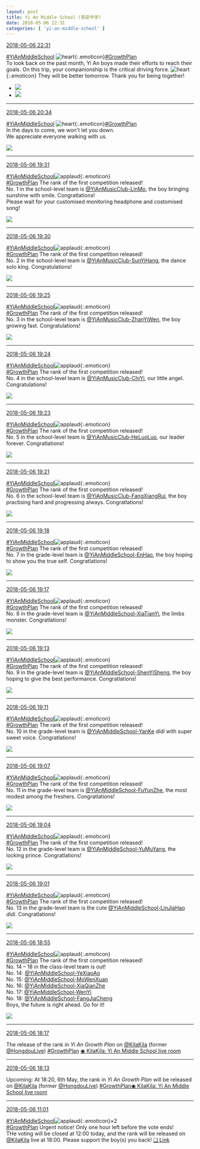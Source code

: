 ```yaml
---
layout: post
title: Yi An Middle School (易安中学)
date: 2018-05-06 22:31
categories: [ 'yi-an-middle-school' ]
---
```


<div class="weibo-info">
  <a href="https://weibo.com/6074218720/GfrwT713f">2018-05-06 22:31</a>
</div>

[#YiAnMiddleSchool](https://weibo.com/p/100808e5c67e0668537d4caddefd946dcff208/super_index) ![heart](https://img.t.sinajs.cn/t4/appstyle/expression/ext/normal/8a/2018new_xin_org.png){:.emoticon}[#GrowthPlan](https://weibo.com/p/100808fe7264e4339c41df171df3260846e152)  
To look back on the past month, Yi An boys made their efforts to reach their goals. On this trip, your companionship is the critical driving force. ![heart](https://img.t.sinajs.cn/t4/appstyle/expression/ext/normal/8a/2018new_xin_org.png){:.emoticon} They will be better tomorrow. Thank you for being together!

<!-- more -->

<ul class="weibo-pic-list-1">
  <li class="weibo-pic">
    <a href="//wx4.sinaimg.cn/mw690/006D4NLGgy1fr1zmuy2dij30xc22shdu.jpg"><img src="//wx4.sinaimg.cn/thumb150/006D4NLGgy1fr1zmuy2dij30xc22shdu.jpg"/></a>
  </li>
  <li class="weibo-pic">
    <a href="//wx4.sinaimg.cn/mw690/006D4NLGgy1fr1zmwjd41j30xc1r91ky.jpg"><img src="//wx4.sinaimg.cn/thumb150/006D4NLGgy1fr1zmwjd41j30xc1r91ky.jpg"/></a>
  </li>
</ul>

---

<div class="weibo-info">
  <a href="https://weibo.com/6074218720/GfqLvDyyE">2018-05-06 20:34</a>
</div>

[#YiAnMiddleSchool](https://weibo.com/p/100808e5c67e0668537d4caddefd946dcff208/super_index) ![heart](https://img.t.sinajs.cn/t4/appstyle/expression/ext/normal/8a/2018new_xin_org.png){:.emoticon}[#GrowthPlan](https://weibo.com/p/100808fe7264e4339c41df171df3260846e152)  
In the days to come, we won't let you down.  
We appreciate everyone walking with us.

<a href="//wx2.sinaimg.cn/mw690/006D4NLGgy1fr1wbtnfqhj319n0qowmx.jpg">
  <img class="weibo-pic-preview" src="//wx2.sinaimg.cn/orj360/006D4NLGgy1fr1wbtnfqhj319n0qowmx.jpg" />
</a>

---

<div class="weibo-info">
  <a href="https://weibo.com/6074218720/Gfqm43j2o">2018-05-06 19:31</a>
</div>

[#YiAnMiddleSchool](https://weibo.com/p/100808e5c67e0668537d4caddefd946dcff208/super_index)![applaud](https://img.t.sinajs.cn/t4/appstyle/expression/ext/normal/6e/2018new_guzhang_org.png){:.emoticon}  
[#GrowthPlan](https://weibo.com/p/100808fe7264e4339c41df171df3260846e152) The rank of the first competition released!  
No. 1 in the school-level team is [@YiAnMusicClub-LinMo](https://weibo.com/u/6108312042), the boy bringing sunshine with smile. Congratlations!  
Please wait for your customised monitoring headphone and costomised song!

<a href="//wx3.sinaimg.cn/mw690/006D4NLGgy1fr1ujj8dqyj329e3e4e82.jpg">
  <img class="weibo-pic-preview" src="//wx3.sinaimg.cn/orj360/006D4NLGgy1fr1ujj8dqyj329e3e4e82.jpg" />
</a>

---

<div class="weibo-info">
  <a href="https://weibo.com/6074218720/Gfqlr2UcF">2018-05-06 19:30</a>
</div>

[#YiAnMiddleSchool](https://weibo.com/p/100808e5c67e0668537d4caddefd946dcff208/super_index)![applaud](https://img.t.sinajs.cn/t4/appstyle/expression/ext/normal/6e/2018new_guzhang_org.png){:.emoticon}  
[#GrowthPlan](https://weibo.com/p/100808fe7264e4339c41df171df3260846e152) The rank of the first competition released!  
No. 2 in the school-level team is [@YiAnMusicClub-SunYiHang](https://weibo.com/u/2565158051), the dance solo king. Congratulations!

<a href="//wx3.sinaimg.cn/mw690/006D4NLGgy1fr1uhx1nsgj32cu3kekjm.jpg">
  <img class="weibo-pic-preview" src="//wx3.sinaimg.cn/orj360/006D4NLGgy1fr1uhx1nsgj32cu3kekjm.jpg" />
</a>

---

<div class="weibo-info">
  <a href="https://weibo.com/6074218720/GfqjDjL9R">2018-05-06 19:25</a>
</div>

[#YiAnMiddleSchool](https://weibo.com/p/100808e5c67e0668537d4caddefd946dcff208/super_index)![applaud](https://img.t.sinajs.cn/t4/appstyle/expression/ext/normal/6e/2018new_guzhang_org.png){:.emoticon}  
[#GrowthPlan](https://weibo.com/p/100808fe7264e4339c41df171df3260846e152) The rank of the first competition released!  
No. 3 in the school-level team is [@YiAnMusicClub-ZhanYiWen](https://weibo.com/u/6108090526), the boy growing fast. Congratulations!

<a href="//wx3.sinaimg.cn/mw690/006D4NLGgy1fr1udbb7fej323134k1ky.jpg">
  <img class="weibo-pic-preview" src="//wx3.sinaimg.cn/orj360/006D4NLGgy1fr1udbb7fej323134k1ky.jpg" />
</a>

---

<div class="weibo-info">
  <a href="https://weibo.com/6074218720/GfqjcpFIi">2018-05-06 19:24</a>
</div>

[#YiAnMiddleSchool](https://weibo.com/p/100808e5c67e0668537d4caddefd946dcff208/super_index)![applaud](https://img.t.sinajs.cn/t4/appstyle/expression/ext/normal/6e/2018new_guzhang_org.png){:.emoticon}  
[#GrowthPlan](https://weibo.com/p/100808fe7264e4339c41df171df3260846e152) The rank of the first competition released!  
No. 4 in the school-level team is [@YiAnMusicClub-ChiYi](https://weibo.com/u/6117581836), our little angel. Congratulations!

<a href="//wx4.sinaimg.cn/mw690/006D4NLGgy1fr1uc745jaj322v34a1ky.jpg">
  <img class="weibo-pic-preview" src="//wx4.sinaimg.cn/orj360/006D4NLGgy1fr1uc745jaj322v34a1ky.jpg" />
</a>

---

<div class="weibo-info">
  <a href="https://weibo.com/6074218720/GfqiH8yFn">2018-05-06 19:23</a>
</div>

[#YiAnMiddleSchool](https://weibo.com/p/100808e5c67e0668537d4caddefd946dcff208/super_index)![applaud](https://img.t.sinajs.cn/t4/appstyle/expression/ext/normal/6e/2018new_guzhang_org.png){:.emoticon}  
[#GrowthPlan](https://weibo.com/p/100808fe7264e4339c41df171df3260846e152) The rank of the first competition released!  
No. 5 in the school-level team is [@YiAnMusicClub-HeLuoLuo](https://weibo.com/u/6117570574), our leader forever. Congratlations!

<a href="//wx2.sinaimg.cn/mw690/006D4NLGgy1fr1uawnou9j32403621ky.jpg">
  <img class="weibo-pic-preview" src="//wx2.sinaimg.cn/orj360/006D4NLGgy1fr1uawnou9j32403621ky.jpg" />
</a>

---

<div class="weibo-info">
  <a href="https://weibo.com/6074218720/GfqhVuB5N">2018-05-06 19:21</a>
</div>

[#YiAnMiddleSchool](https://weibo.com/p/100808e5c67e0668537d4caddefd946dcff208/super_index)![applaud](https://img.t.sinajs.cn/t4/appstyle/expression/ext/normal/6e/2018new_guzhang_org.png){:.emoticon}  
[#GrowthPlan](https://weibo.com/p/100808fe7264e4339c41df171df3260846e152) The rank of the first competition released!  
No. 6 in the school-level team is [@YiAnMusicClub-FangXiangRui](https://weibo.com/u/6117583008), the boy practising hard and progressing always. Congratlations!

<a href="//wx3.sinaimg.cn/mw690/006D4NLGgy1fr1u8xqotoj32iq3s4e83.jpg">
  <img class="weibo-pic-preview" src="//wx3.sinaimg.cn/orj360/006D4NLGgy1fr1u8xqotoj32iq3s4e83.jpg" />
</a>

---

<div class="weibo-info">
  <a href="https://weibo.com/6074218720/Gfqguj4tj">2018-05-06 19:18</a>
</div>

[#YiAnMiddleSchool](https://weibo.com/p/100808e5c67e0668537d4caddefd946dcff208/super_index)![applaud](https://img.t.sinajs.cn/t4/appstyle/expression/ext/normal/6e/2018new_guzhang_org.png){:.emoticon}  
[#GrowthPlan](https://weibo.com/p/100808fe7264e4339c41df171df3260846e152) The rank of the first competition released!  
No. 7 in the grade-level team is [@YiAnMiddleSchool-EnHao](https://weibo.com/u/6346318257), the boy hoping to show you the true self. Congratlations!

<a href="//wx3.sinaimg.cn/mw690/006D4NLGgy1fr1u58md7gj329g3e6e82.jpg">
  <img class="weibo-pic-preview" src="//wx3.sinaimg.cn/orj360/006D4NLGgy1fr1u58md7gj329g3e6e82.jpg" />
</a>

---

<div class="weibo-info">
  <a href="https://weibo.com/6074218720/Gfqg36mkh">2018-05-06 19:17</a>
</div>

[#YiAnMiddleSchool](https://weibo.com/p/100808e5c67e0668537d4caddefd946dcff208/super_index)![applaud](https://img.t.sinajs.cn/t4/appstyle/expression/ext/normal/6e/2018new_guzhang_org.png){:.emoticon}  
[#GrowthPlan](https://weibo.com/p/100808fe7264e4339c41df171df3260846e152) The rank of the first competition released!  
No. 8 in the grade-level team is [@YiAnMiddleSchool-XiaTianYi](https://weibo.com/6286030291), the limbs monster. Congratlations!

<a href="//wx3.sinaimg.cn/mw690/006D4NLGgy1fr1u446887j329k3eeqv6.jpg">
  <img class="weibo-pic-preview" src="//wx3.sinaimg.cn/orj360/006D4NLGgy1fr1u446887j329k3eeqv6.jpg" />
</a>

---

<div class="weibo-info">
  <a href="https://weibo.com/6074218720/GfqetAHsE">2018-05-06 19:13</a>
</div>

[#YiAnMiddleSchool](https://weibo.com/p/100808e5c67e0668537d4caddefd946dcff208/super_index)![applaud](https://img.t.sinajs.cn/t4/appstyle/expression/ext/normal/6e/2018new_guzhang_org.png){:.emoticon}  
[#GrowthPlan](https://weibo.com/p/100808fe7264e4339c41df171df3260846e152) The rank of the first competition released!  
No. 9 in the grade-level team is [@YiAnMiddleSchool-ShenYiSheng](https://weibo.com/u/6507103706), the boy hoping to give the best performance. Congratlations!

<a href="//wx1.sinaimg.cn/mw690/006D4NLGgy1fr1u039wgej327u39ehdu.jpg">
  <img class="weibo-pic-preview" src="//wx1.sinaimg.cn/orj360/006D4NLGgy1fr1u039wgej327u39ehdu.jpg" />
</a>

---

<div class="weibo-info">
  <a href="https://weibo.com/6074218720/GfqdL17KE">2018-05-06 19:11</a>
</div>

[#YiAnMiddleSchool](https://weibo.com/p/100808e5c67e0668537d4caddefd946dcff208/super_index)![applaud](https://img.t.sinajs.cn/t4/appstyle/expression/ext/normal/6e/2018new_guzhang_org.png){:.emoticon}  
[#GrowthPlan](https://weibo.com/p/100808fe7264e4339c41df171df3260846e152) The rank of the first competition released!  
No. 10 in the grade-level team is [@YiAnMiddleSchool-YanKe](https://weibo.com/u/6505423304) *didi* with super sweet voice. Congratlations!

<a href="//wx2.sinaimg.cn/mw690/006D4NLGgy1fr1ty8gq2wj325m38g1ky.jpg">
  <img class="weibo-pic-preview" src="//wx2.sinaimg.cn/orj360/006D4NLGgy1fr1ty8gq2wj325m38g1ky.jpg" />
</a>

---

<div class="weibo-info">
  <a href="https://weibo.com/6074218720/Gfqclgklb">2018-05-06 19:07</a>
</div>

[#YiAnMiddleSchool](https://weibo.com/p/100808e5c67e0668537d4caddefd946dcff208/super_index)![applaud](https://img.t.sinajs.cn/t4/appstyle/expression/ext/normal/6e/2018new_guzhang_org.png){:.emoticon}  
[#GrowthPlan](https://weibo.com/p/100808fe7264e4339c41df171df3260846e152) The rank of the first competition released!  
No. 11 in the grade-level team is [@YiAnMiddleSchool-FuYunZhe](https://weibo.com/u/6505655408), the most modest among the freshers. Congratlations!

<a href="//wx2.sinaimg.cn/mw690/006D4NLGgy1fr1tum6yx8j321k33kx6p.jpg">
  <img class="weibo-pic-preview" src="//wx2.sinaimg.cn/orj360/006D4NLGgy1fr1tum6yx8j321k33kx6p.jpg" />
</a>

---

<div class="weibo-info">
  <a href="https://weibo.com/6074218720/Gfqb6r29l">2018-05-06 19:04</a>
</div>

[#YiAnMiddleSchool](https://weibo.com/p/100808e5c67e0668537d4caddefd946dcff208/super_index)![applaud](https://img.t.sinajs.cn/t4/appstyle/expression/ext/normal/6e/2018new_guzhang_org.png){:.emoticon}  
[#GrowthPlan](https://weibo.com/p/100808fe7264e4339c41df171df3260846e152) The rank of the first competition released!  
No. 12 in the grade-level team is [@YiAnMiddleSchool-YuMuYang](https://weibo.com/u/6505651747), the locking prince. Congratlations!

<a href="//wx2.sinaimg.cn/mw690/006D4NLGgy1fr1trfwa8yj328c36u7wi.jpg">
  <img class="weibo-pic-preview" src="//wx2.sinaimg.cn/orj360/006D4NLGgy1fr1trfwa8yj328c36u7wi.jpg" />
</a>

---

<div class="weibo-info">
  <a href="https://weibo.com/6074218720/Gfq9I56rH">2018-05-06 19:01</a>
</div>

[#YiAnMiddleSchool](https://weibo.com/p/100808e5c67e0668537d4caddefd946dcff208/super_index)![applaud](https://img.t.sinajs.cn/t4/appstyle/expression/ext/normal/6e/2018new_guzhang_org.png){:.emoticon}  
[#GrowthPlan](https://weibo.com/p/100808fe7264e4339c41df171df3260846e152) The rank of the first competition released!  
No. 13 in the grade-level team is the cute [@YiAnMiddleSchool-LinJiaHao](https://weibo.com/6210352257) *didi*. Congratlations!

<a href="//wx2.sinaimg.cn/mw690/006D4NLGgy1fr1tqfshb7j31vm2uanpd.jpg">
  <img class="weibo-pic-preview" src="//wx2.sinaimg.cn/orj360/006D4NLGgy1fr1tqfshb7j31vm2uanpd.jpg" />
</a>

---

<div class="weibo-info">
  <a href="https://weibo.com/6074218720/Gfq7e9RwA">2018-05-06 18:55</a>
</div>

[#YiAnMiddleSchool](https://weibo.com/p/100808e5c67e0668537d4caddefd946dcff208/super_index)![applaud](https://img.t.sinajs.cn/t4/appstyle/expression/ext/normal/6e/2018new_guzhang_org.png){:.emoticon}  
[#GrowthPlan](https://weibo.com/p/100808fe7264e4339c41df171df3260846e152) The rank of the first competition released!  
No. 14 – 18 in the class-level team is out!  
No. 14: [@YiAnMiddleSchool-YeXiaoAo](https://weibo.com/u/6340485168)  
No. 15: [@YiAnMiddleSchool-MoWenXuan](https://weibo.com/u/6505418468)  
No. 16: [@YiAnMiddleSchool-XiaQianZhe](https://weibo.com/u/6505420082)  
No. 17: [@YiAnMiddleSchool-WenYi](https://weibo.com/u/6507106244)  
No. 18: [@YiAnMiddleSchool-FangJiaCheng](https://weibo.com/u/6505661195)  
Boys, the future is right ahead. Go for it!

<a href="//wx2.sinaimg.cn/mw690/006D4NLGgy1fr1thifgubj31400qogrm.jpg">
  <img class="weibo-pic-preview" src="//wx2.sinaimg.cn/orj360/006D4NLGgy1fr1thifgubj31400qogrm.jpg" />
</a>

---

<div class="weibo-info">
  <a href="https://weibo.com/6074218720/GfpRN3QOR">2018-05-06 18:17</a>
</div>

The release of the rank in *Yi An Growth Plan* on [@KilaKila](https://weibo.com/u/5990184179) (former [@HongdouLive](https://weibo.com/u/5990184179)) [#GrowthPlan](https://weibo.com/p/100808fe7264e4339c41df171df3260846e152) [◉ KilaKila: Yi An Middle School live room](http://www.hongdoufm.com/room/1130978315096555546)

---

<div class="weibo-info">
  <a href="https://weibo.com/6074218720/GfpQf1qEZ">2018-05-06 18:13</a>
</div>

Upcoming: At 18:20, 6th May, the rank in *Yi An Growth Plan* will be released on [@KilaKila](https://weibo.com/u/5990184179) (former [@HongdouLive](https://weibo.com/u/5990184179)) [#GrowthPlan](https://weibo.com/p/100808fe7264e4339c41df171df3260846e152)[◉ KilaKila: Yi An Middle School live room](http://www.hongdoufm.com/room/1130978315096555546)

---

<div class="weibo-info">
  <a href="https://weibo.com/6074218720/Gfn11xweI">2018-05-06 11:01</a>
</div>

[#YiAnMiddleSchool](https://weibo.com/p/100808e5c67e0668537d4caddefd946dcff208/super_index)![applaud](https://img.t.sinajs.cn/t4/appstyle/expression/ext/normal/6e/2018new_guzhang_org.png){:.emoticon}×2  
[#GrowthPlan](https://weibo.com/p/100808fe7264e4339c41df171df3260846e152) Urgent notice! Only one hour left before the vote ends!  
THe voting will be closed at 12:00 today, and the rank will be released on [@KilaKila](https://weibo.com/u/5990184179) live at 18:00. Please support the boy(s) you back! [❏ Link](http://www.hongdoufm.com/room/1130978315096555546)
